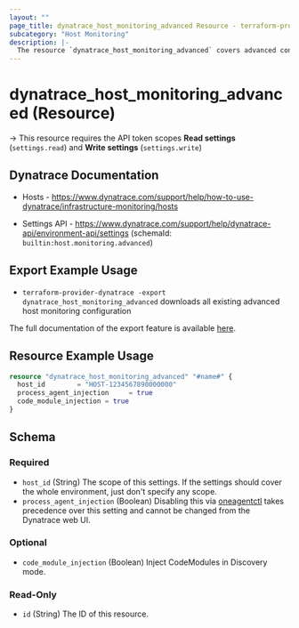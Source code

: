 ```yaml
---
layout: ""
page_title: dynatrace_host_monitoring_advanced Resource - terraform-provider-dynatrace"
subcategory: "Host Monitoring"
description: |-
  The resource `dynatrace_host_monitoring_advanced` covers advanced configuration for host monitoring
---
```


# dynatrace_host_monitoring_advanced (Resource)

-> This resource requires the API token scopes **Read settings** (`settings.read`) and **Write settings** (`settings.write`)

## Dynatrace Documentation

- Hosts - https://www.dynatrace.com/support/help/how-to-use-dynatrace/infrastructure-monitoring/hosts

- Settings API - https://www.dynatrace.com/support/help/dynatrace-api/environment-api/settings (schemaId: `builtin:host.monitoring.advanced`)

## Export Example Usage

- `terraform-provider-dynatrace -export dynatrace_host_monitoring_advanced` downloads all existing advanced host monitoring configuration

The full documentation of the export feature is available [here](https://registry.terraform.io/providers/dynatrace-oss/dynatrace/latest/docs/guides/export-v2).

## Resource Example Usage

```terraform
resource "dynatrace_host_monitoring_advanced" "#name#" {
  host_id        = "HOST-1234567890000000"
  process_agent_injection     = true
  code_module_injection = true
}
```

<!-- schema generated by tfplugindocs -->
## Schema

### Required

- `host_id` (String) The scope of this settings. If the settings should cover the whole environment, just don't specify any scope.
- `process_agent_injection` (Boolean) Disabling this via [oneagentctl](https://dt-url.net/oneagentctl) takes precedence over this setting and cannot be changed from the Dynatrace web UI.

### Optional

- `code_module_injection` (Boolean) Inject CodeModules in Discovery mode.

### Read-Only

- `id` (String) The ID of this resource.
 